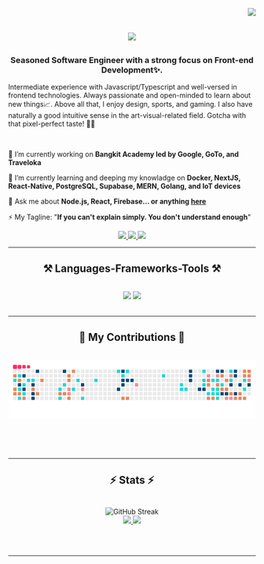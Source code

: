 <img align="right" src="https://visitor-badge.laobi.icu/badge?page_id=DSQL-MONGKEY.DSQL-MONGKEY" /> 

<h1 align="center">  
    <img src="https://readme-typing-svg.herokuapp.com/?font=Righteous&size=35&center=true&vCenter=true&width=500&height=70&duration=4000&lines=Hi+There!+👋;+I'm+Dimas+Prasetyo!;" />
</h1> 

<h3 align="center">Seasoned Software Engineer with a strong focus on Front-end Development✨.</h3> 
<p align="left">Intermediate experience with Javascript/Typescript and well-versed in frontend technologies. Always passionate and open-minded to learn about new things📈. Above all that, I enjoy design, sports, and gaming. I also have naturally a good intuitive sense in the art-visual-related field. Gotcha with that pixel-perfect taste! 🚀✨</p>  

<br/> 
 
<div align="left">
 
 🔭 I’m currently working on **Bangkit Academy  led by Google, GoTo, and Traveloka**
 
 🌱 I’m currently learning and deeping my knowladge on **Docker, NextJS, React-Native, PostgreSQL, Supabase, MERN, Golang, and IoT devices**

💬 Ask me about **Node.js, React, Firebase... or anything [here](https://github.com/DSQL-MONGKEY/DSQL-MONGKEY/issues)**

⚡ My Tagline: "**If you can't explain simply. You don't understand enough**"

</div>
 
<div align="center"> 
  <a href="mailto:dimasprasetyo.work@gmail.com">
    <img src="https://img.shields.io/badge/Gmail-333333?style=for-the-badge&logo=gmail&logoColor=red" />
  </a>
  <a href="https://linkedin.com/in/dimp-fe" target="_blank">
    <img src="https://img.shields.io/badge/LinkedIn-0077B5?style=for-the-badge&logo=linkedin&logoColor=white" target="_blank" />
  </a>
  <a href="https://dimp-port.vercel.app" target="_blank">
     <img src="https://img.shields.io/badge/Portfolio-FF5722?style=for-the-badge&logo=todoist&logoColor=white" target="_blank" /> <!-- sqlite, safari, google-chrome are other good icon options -->
  </a>
</div>

 <hr/>
 
<h2 align="center">⚒️ Languages-Frameworks-Tools ⚒️</h2>
<br/>
<div align="center">
    <img src="https://skillicons.dev/icons?i=nodejs,javascript,typescript,express,firebase,mongodb,nextjs,react,bootstrap,tailwind" />
    <img src="https://skillicons.dev/icons?i=prisma,html,css,python,vscode,figma,github,git,docker,notion,androidstudio,arduino,gcp,vite,cloudinary,cisco" /><br>
</div>

<br/>
<hr/>

<div align="center">
  <h2>🐍 My Contributions 🐍</h2>
  <br>
  <img alt="snake eating my contributions" src="https://raw.githubusercontent.com/DSQL-MONGKEY/DSQL-MONGKEY2/output/github-contribution-grid-snake.gif" />
  
  <br/><br/><br/>
</div>

<hr/>

<h2 align="center">⚡ Stats ⚡</h2>
<br>
<div align=center>
  <img src="https://streak-stats.demolab.com?user=DSQL-MONGKEY&theme=travelers-theme&background=45%2CFF2E63%2C424874&hide_border=true" alt="GitHub Streak" alt="streak stats"/>
  <br/>
  <a href="https://github.com/DSQL-MONGKEY">
    <img height="180em" src="https://github-readme-stats-eight-theta.vercel.app/api?username=DSQL-MONGKEY&show_icons=true&theme=algolia&include_all_commits=true&count_private=true&hide_border=true"/>
    <img height="180em" src="https://github-readme-stats-eight-theta.vercel.app/api/top-langs/?username=DSQL-MONGKEY&layout=compact&theme=algolia&langs_count=8&hide_border=true"/>
  </a>
</div>

<br/><br/>
<hr/>

<br/>

<div align="center">
<a href='"https://saweria.co/dimpFE' target='_blank'><img height='64' style='border:0px;height:64px;' src='https://storage.ko-fi.com/cdn/kofi1.png?v=3' border='0' alt='Buy Me a Coffee /></a>
</div>

<br/>
